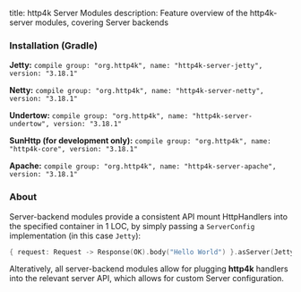 title: http4k Server Modules
description: Feature overview of the http4k-server modules, covering Server backends

### Installation (Gradle)
**Jetty:** ```compile group: "org.http4k", name: "http4k-server-jetty", version: "3.18.1"```

**Netty:** ```compile group: "org.http4k", name: "http4k-server-netty", version: "3.18.1"```

**Undertow:** ```compile group: "org.http4k", name: "http4k-server-undertow", version: "3.18.1"```

**SunHttp (for development only):** ```compile group: "org.http4k", name: "http4k-core", version: "3.18.1"```

**Apache:** ```compile group: "org.http4k", name: "http4k-server-apache", version: "3.18.1"```

### About
Server-backend modules provide a consistent API mount HttpHandlers into the specified container in 1 LOC, by simply passing a `ServerConfig` implementation (in this case `Jetty`):

```kotlin
{ request: Request -> Response(OK).body("Hello World") }.asServer(Jetty(8000)).start().block()
```
Alteratively, all server-backend modules allow for plugging **http4k** handlers into the relevant server API, which allows for custom Server configuration.
